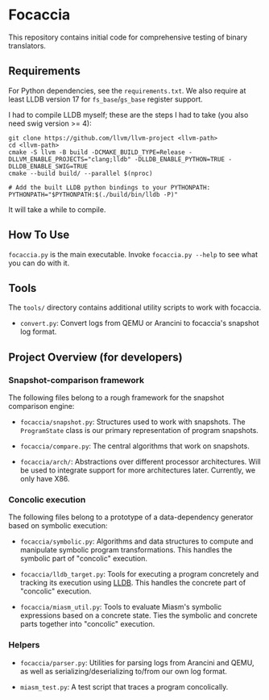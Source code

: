 # Focaccia

This repository contains initial code for comprehensive testing of binary
translators.

## Requirements

For Python dependencies, see the `requirements.txt`. We also require at least LLDB version 17 for `fs_base`/`gs_base`
register support.

I had to compile LLDB myself; these are the steps I had to take (you also need swig version >= 4):

```
git clone https://github.com/llvm/llvm-project <llvm-path>
cd <llvm-path>
cmake -S llvm -B build -DCMAKE_BUILD_TYPE=Release -DLLVM_ENABLE_PROJECTS="clang;lldb" -DLLDB_ENABLE_PYTHON=TRUE -DLLDB_ENABLE_SWIG=TRUE
cmake --build build/ --parallel $(nproc)

# Add the built LLDB python bindings to your PYTHONPATH:
PYTHONPATH="$PYTHONPATH:$(./build/bin/lldb -P)"
```

It will take a while to compile.

## How To Use

`focaccia.py` is the main executable. Invoke `focaccia.py --help` to see what you can do with it.

## Tools

The `tools/` directory contains additional utility scripts to work with focaccia.

 - `convert.py`: Convert logs from QEMU or Arancini to focaccia's snapshot log format.

## Project Overview (for developers)

### Snapshot-comparison framework

The following files belong to a rough framework for the snapshot comparison engine:

 - `focaccia/snapshot.py`: Structures used to work with snapshots. The `ProgramState` class is our primary
representation of program snapshots.

 - `focaccia/compare.py`: The central algorithms that work on snapshots.

 - `focaccia/arch/`: Abstractions over different processor architectures. Will be used to integrate support for more
architectures later. Currently, we only have X86.

### Concolic execution

The following files belong to a prototype of a data-dependency generator based on symbolic
execution:

 - `focaccia/symbolic.py`: Algorithms and data structures to compute and manipulate symbolic program transformations.
This handles the symbolic part of "concolic" execution.

 - `focaccia/lldb_target.py`: Tools for executing a program concretely and tracking its execution using
[LLDB](https://lldb.llvm.org/). This handles the concrete part of "concolic" execution.

 - `focaccia/miasm_util.py`: Tools to evaluate Miasm's symbolic expressions based on a concrete state. Ties the symbolic
and concrete parts together into "concolic" execution.

### Helpers

 - `focaccia/parser.py`: Utilities for parsing logs from Arancini and QEMU, as well as serializing/deserializing to/from
our own log format.

 - `miasm_test.py`: A test script that traces a program concolically.

